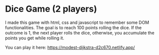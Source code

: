 # Dice Game (2 players)

I made this game with html, css and javascript to remember some DOM functionalities.
The goal is to reach 100 points rolling the dice.
If the outcome is 1, the next player rolls the dice, otherwise, you accumulate the points you get while rolling it.

You can play it here: https://modest-dijkstra-d2c670.netlify.app/
